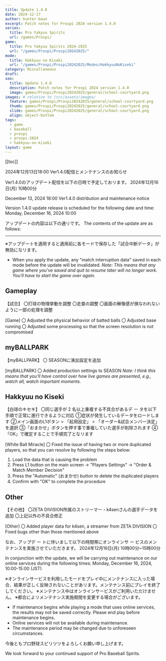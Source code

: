 ```yaml
---
title: Update 1.4.0
date: 2024-12-17
author: hunter-baun
excerpt: Patch notes for Prospi 2024 version 1.4.0
series:
  title: Pro Yakyuu Spirits
  url: /games/Prospi/
game: 
  title: Pro Yakyuu Spirits 2024-2025
  url: "/games/Prospi/Prospi20242025/"
mode: 
  title: Hakkyuu no Kiseki
  url: "/games/Prospi/Prospi20242025/Modes/HakkyuuNoKiseki"
category: Miscellaneous
draft: 
seo:
  title: Update 1.4.0
  description: Patch notes for Prospi 2024 version 1.4.0
  image: games/Prospi/Prospi20242025/general/school-courtyard.png
images: # relative to /src/assets/images/
  feature: games/Prospi/Prospi20242025/general/school-courtyard.png
  thumb: games/Prospi/Prospi20242025/general/school-courtyard.png
  slide: games/Prospi/Prospi20242025/general/school-courtyard.png
  align: object-bottom
tags:
  - game
  - baseball
  - prospi
  - prospi-2024
  - hakkyuu-no-kiseki
layout: game
---
```

[[toc]]
<article class="prose max-w-xl lg:max-w-4xl lg:prose-lg">
2024年12月13日18:00 Ver1.4.0配信とメンテナンスのお知らせ

Ver1.4.0のアップデート配信を以下の日時で予定しておリます。
2024年12月16日(月) 10時00分

December 13, 2024 18:00 Ver1.4.0 distribution and maintenance notice

Version 1.4.0 update release is scheduled for the following date and time:
Monday, December 16, 2024 10:00

アップデートの内容は以下の通リです。
The contents of the update are as follows:

<hr />

※アップデートを適用すると適用前に各モードで保存した「試合中断データ」が無効になリます。
* When you apply the update, any "match interruption data" saved in each mode before the update will be invalidated. 
*Note: This means that any game where you've saved and quit to resume later will no longer work. You'll have to start the game over again.*

## Gameplay

【試合】
〇打球の物理挙動を調整
〇走塁の調整
〇画面の解像感が損なわれないように一部の処理を調整

[Game]
〇 Adjusted the physical behavior of batted balls
〇 Adjusted base running
〇 Adjusted some processing so that the screen resolution is not compromised

## myBALLPARK

【myBALLPARK】
〇 SEASONに演出設定を追加

[myBALLPARK]
〇 Added production settings to SEASON 
*Note: I think this means that you'll have control over how live games are presented, e.g., watch all, watch important moments.*

## Hakkyuu no Kiseki

【白球のキセキ】
〇同じ選手が 2 名以上重複する不具合があるデ ー タを以下手順で正常に進行できるように対応
①症状が発生しているデータをロードします
②メイン画面のL1ボタン > 「起用設定」 > 「オーダー&試合メンバー決定」を選択
③「おまかせ」ボタンを押す事で重複していた選手が削除されます
④「OK」で確定することで手順完了となリます

[White Ball Miracle]
〇 Fixed the issue of having two or more duplicated players, so that you can resolve by following the steps below:
1. Load the data that is causing the problem
2. Press L1 button on the main screen -> "Players Settings" -> "Order & Match Member Decision"
3. Press the "Automatic" (おまかせ) button to delete the duplicated players
4. Confirm with "OK" to complete the procedure

## Other

【その他】
〇ZETA DIVISION所属のストリーマー・k4senさんの選手データを追加
〇上記以外の不具合修正

[Other]
〇 Added player data for k4sen, a streamer from ZETA DIVISION
〇 Fixed bugs other than those mentioned above

なお、アップデ ー トに伴いまして以下の時間帯にオンラインサ ー ビスのメンテナンスを実施させていただきます。
2024年12月16日(月) 10時00分~15時00分

In conjunction with the update, we will be carrying out maintenance on our online services during the following times:
Monday, December 16, 2024, 10:00-15:00 (JST)

※オンラインサービスを利用したモードをプレイ中にメンテナンスに入った場合、結果が正しく反映されないことがあリます。メンテナンス前にプレイを終了してください。
※メンテナンス中はオンラインサービスがご利用いただけません。
※都合によリメンテナンス実施期間を変更する場合がございます。

* If maintenance begins while playing a mode that uses online services, the results may not be saved correctly. Please end play before maintenance begins.
* Online services will not be available during maintenance.
* The maintenance period may be changed due to unforeseen circumstances.

今後ともプロ野球スピリツツをよろしくお願い申し上げます。

We look forward to your continued support of Pro Baseball Spirits.

</article>